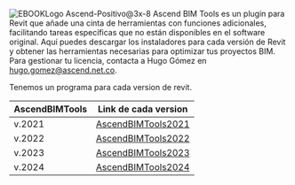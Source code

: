 ![EBOOKLogo Ascend-Positivo@3x-8](https://github.com/Forsa-Ascend/AscendBIMToolsVersions/assets/170473047/e6c10407-9bef-4fee-b595-0639aac13679)
Ascend BIM Tools es un plugin para Revit que añade una cinta de herramientas con funciones adicionales, facilitando tareas específicas que no están disponibles en el software original. Aquí puedes descargar los instaladores para cada versión de Revit y obtener las herramientas necesarias para optimizar tus proyectos BIM. Para gestionar tu licencia, contacta a Hugo Gómez en hugo.gomez@ascend.net.co.

Tenemos un programa para cada version de revit.

| AscendBIMTools | Link de cada version |
| - | -- |
| v.2021 | [AscendBIMTools2021](https://github.com/Forsa-Ascend/AscendBIMToolsVersions/releases/tag/v.2021) |
| v.2022 | [AscendBIMTools2022](https://github.com/Forsa-Ascend/AscendBIMToolsVersions/releases/tag/v.2022) |
| v.2023 | [AscendBIMTools2023](https://github.com/Forsa-Ascend/AscendBIMToolsVersions/releases/tag/v.2023) |
| v.2024 | [AscendBIMTools2024](https://github.com/Forsa-Ascend/AscendBIMToolsVersions/releases/tag/v.2024) |
